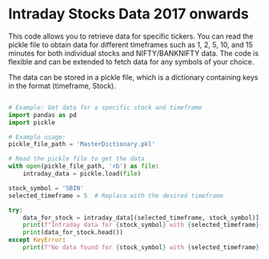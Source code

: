 # Intraday Stocks Data 2017 onwards

This code allows you to retrieve data for specific tickers. You can read the pickle file to obtain data for different timeframes such as 1, 2, 5, 10, and 15 minutes for both individual stocks and NIFTY/BANKNIFTY data. The code is flexible and can be extended to fetch data for any symbols of your choice.

The data can be stored in a pickle file, which is a dictionary containing keys in the format (timeframe, Stock).

```python

# Example: Get data for a specific stock and timeframe
import pandas as pd
import pickle

# Example usage:
pickle_file_path = 'MasterDictionary.pkl'

# Read the pickle file to get the data
with open(pickle_file_path, 'rb') as file:
    intraday_data = pickle.load(file)

stock_symbol = 'SBIN'
selected_timeframe = 5  # Replace with the desired timeframe

try:
    data_for_stock = intraday_data[(selected_timeframe, stock_symbol)]
    print(f"Intraday data for {stock_symbol} with {selected_timeframe}-minute timeframe:")
    print(data_for_stock.head())
except KeyError:
    print(f"No data found for {stock_symbol} with {selected_timeframe}-minute timeframe.")
